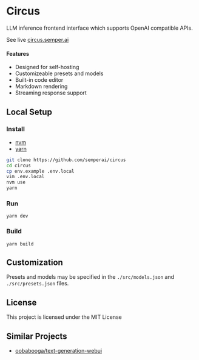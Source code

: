 # Circus

LLM inference frontend interface which supports OpenAI compatible APIs.

See live [circus.semper.ai](https://circus.semper.ai/)

#### Features

* Designed for self-hosting
* Customizeable presets and models
* Built-in code editor
* Markdown rendering
* Streaming response support

## Local Setup

### Install

* [nvm](https://github.com/nvm-sh/nvm)
* [yarn](https://yarnpkg.com/)

```sh
git clone https://github.com/semperai/circus
cd circus
cp env.example .env.local
vim .env.local
nvm use
yarn
```

### Run

```
yarn dev
```

### Build

```
yarn build
```

## Customization

Presets and models may be specified in the `./src/models.json` and `./src/presets.json` files.

## License

This project is licensed under the MIT License

## Similar Projects

* [oobabooga/text-generation-webui](https://github.com/oobabooga/text-generation-webui)
